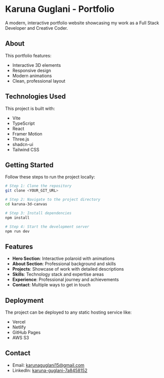 # Karuna Guglani - Portfolio

A modern, interactive portfolio website showcasing my work as a Full Stack Developer and Creative Coder.

## About

This portfolio features:
- Interactive 3D elements
- Responsive design
- Modern animations
- Clean, professional layout

## Technologies Used

This project is built with:

- Vite
- TypeScript
- React
- Framer Motion
- Three.js
- shadcn-ui
- Tailwind CSS

## Getting Started

Follow these steps to run the project locally:

```sh
# Step 1: Clone the repository
git clone <YOUR_GIT_URL>

# Step 2: Navigate to the project directory
cd karuna-3d-canvas

# Step 3: Install dependencies
npm install

# Step 4: Start the development server
npm run dev
```

## Features

- **Hero Section**: Interactive polaroid with animations
- **About Section**: Professional background and skills
- **Projects**: Showcase of work with detailed descriptions
- **Skills**: Technology stack and expertise areas
- **Experience**: Professional journey and achievements
- **Contact**: Multiple ways to get in touch

## Deployment

The project can be deployed to any static hosting service like:
- Vercel
- Netlify
- GitHub Pages
- AWS S3

## Contact

- Email: karunaguglani15@gmail.com
- LinkedIn: [karuna-guglani-7a8458152](https://linkedin.com/in/karuna-guglani-7a8458152)